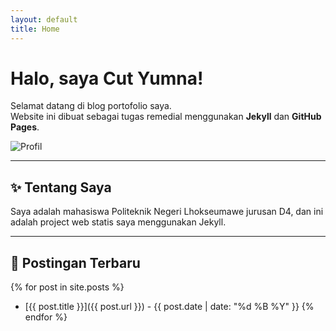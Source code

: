 ```yaml
---
layout: default
title: Home
---
```


# Halo, saya Cut Yumna!

Selamat datang di blog portofolio saya.  
Website ini dibuat sebagai tugas remedial menggunakan **Jekyll** dan **GitHub Pages**.

![Profil](assets/img/profile.jpg)

---

## ✨ Tentang Saya
Saya adalah mahasiswa Politeknik Negeri Lhokseumawe jurusan D4, dan ini adalah project web statis saya menggunakan Jekyll.

---

## 📝 Postingan Terbaru
{% for post in site.posts %}
- [{{ post.title }}]({{ post.url }}) - {{ post.date | date: "%d %B %Y" }}
{% endfor %}
